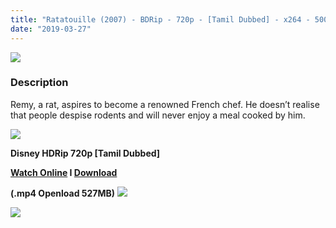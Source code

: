 ```yaml
---
title: "Ratatouille (2007) - BDRip - 720p - [Tamil Dubbed] - x264 - 500MB"
date: "2019-03-27"
---
```


[![](https://3.bp.blogspot.com/-U_NLpReLFqw/XJr4D1rB2eI/AAAAAAAAAU0/5EAJtAMAnGMynG0PzVd8w_ZBd76nRziZgCLcBGAs/s640/ratatouille.jpg)](https://3.bp.blogspot.com/-U_NLpReLFqw/XJr4D1rB2eI/AAAAAAAAAU0/5EAJtAMAnGMynG0PzVd8w_ZBd76nRziZgCLcBGAs/s1600/ratatouille.jpg)

### Description

Remy, a rat, aspires to become a renowned French chef. He doesn’t realise that people despise rodents and will never enjoy a meal cooked by him.

[![](https://2.bp.blogspot.com/-fai1ZuUwnbA/XIjy2aT4irI/AAAAAAAAANw/WFW0YRK47_8GLAt3pPBSzBk0GJA6Mk5fgCPcBGAYYCw/s1600/torrborder.gif)](https://2.bp.blogspot.com/-fai1ZuUwnbA/XIjy2aT4irI/AAAAAAAAANw/WFW0YRK47_8GLAt3pPBSzBk0GJA6Mk5fgCPcBGAYYCw/s1600/torrborder.gif)

**Disney HDRip 720p \[Tamil Dubbed\]**

**[Watch Online](https://toonnetworktamilvideos.blogspot.com/p/ratatouille-2007.html) I [Download](https://openload.co/embed/FIzJOZ2YcsU/)**

**(.mp4 Openload 527MB)** ![](https://2.bp.blogspot.com/-fai1ZuUwnbA/XIjy2aT4irI/AAAAAAAAANw/WFW0YRK47_8GLAt3pPBSzBk0GJA6Mk5fgCPcBGAYYCw/s1600/torrborder.gif)

![](https://thumb.oloadcdn.net/splash/FIzJOZ2YcsU/2Sq2ekytAKk.jpg)
